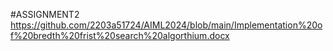 #ASSIGNMENT2 https://github.com/2203a51724/AIML2024/blob/main/Implementation%20of%20bredth%20frist%20search%20algorthium.docx
